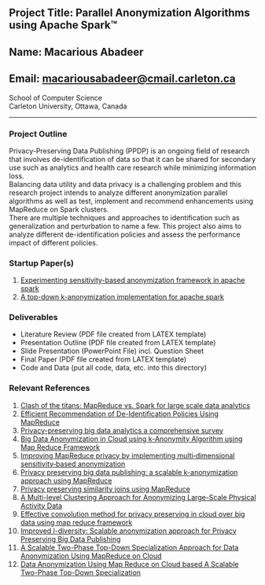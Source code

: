 ## Project Title: Parallel Anonymization Algorithms using Apache Spark™
## Name: Macarious Abadeer
## Email: macariousabadeer@cmail.carleton.ca
School of Computer Science  
Carleton University, Ottawa, Canada

---

### Project Outline
Privacy-Preserving Data Publishing (PPDP) is an ongoing field of research that involves de-identification of data so that it can be shared for secondary use such as analytics and health care research while minimizing information loss.  
Balancing data utility and data privacy is a challenging problem and this  research project intends to analyze different anonymization parallel algorithms as well as test, implement and recommend enhancements using MapReduce on Spark clusters.  
There are multiple techniques and approaches to identification such as generalization and perturbation to name a few. This project also aims to analyze different de-identification policies and assess the performance impact of different policies.

### Startup Paper(s)
1. [Experimenting sensitivity-based anonymization framework in apache spark](https://journalofbigdata.springeropen.com/articles/10.1186/s40537-018-0149-0)
1. [A top-down k-anonymization implementation for apache spark](https://ieeexplore-ieee-org.proxy.library.carleton.ca/stamp/stamp.jsp?tp=&arnumber=8258492)

### Deliverables
* Literature Review (PDF file created from LATEX template)  
* Presentation Outline (PDF file created from LATEX template)  
* Slide Presentation (PowerPoint File) incl. Question Sheet  
* Final Paper (PDF file created from LATEX template)  
* Code and Data (put all code, data, etc. into this directory)  

### Relevant References
1. [Clash of the titans: MapReduce vs. Spark for large scale data analytics](https://dl-acm-org.proxy.library.carleton.ca/citation.cfm?doid=2831360.2831365)
1. [Efficient Recommendation of De-Identification Policies Using MapReduce](https://ieeexplore-ieee-org.proxy.library.carleton.ca/stamp/stamp.jsp?tp=&arnumber=7891944)
1. [Privacy-preserving big data analytics a comprehensive survey](https://www-sciencedirect-com.proxy.library.carleton.ca/science/article/pii/S0743731519300589)
1. [Big Data Anonymization in Cloud using k-Anonymity Algorithm using Map Reduce Framework](http://ijsrcseit.com/paper/CSEIT19516.pdf)
1. [Improving MapReduce privacy by implementing multi‐dimensional sensitivity‐based anonymization](https://journalofbigdata.springeropen.com/track/pdf/10.1186/s40537-017-0104-5)
1. [Privacy preserving big data publishing: a scalable k-anonymization approach using MapReduce](https://ieeexplore.ieee.org/stamp/stamp.jsp?tp=&arnumber=8048769)
1. [Privacy preserving similarity joins using MapReduce](https://www-sciencedirect-com.proxy.library.carleton.ca/science/article/pii/S0020025519302300)
1. [A Multi-level Clustering Approach for Anonymizing Large-Scale Physical Activity Data](https://arxiv.org/pdf/1908.07976.pdf)
1. [Effective convolution method for privacy preserving in cloud over big data using map reduce framework](https://ieeexplore-ieee-org.proxy.library.carleton.ca/stamp/stamp.jsp?tp=&arnumber=8737064)
1. [Improved l-diversity: Scalable anonymization approach for Privacy Preserving Big Data Publishing](https://reader.elsevier.com/reader/sd/pii/S1319157819304173?token=396F2E40E39200567C442C6A2F80B19092BA124B9F65197BE315BEB86A9A2D0D61184E0D4803D296A2AB35641B18B941)
1. [A Scalable Two-Phase Top-Down Specialization Approach for Data Anonymization Using MapReduce on Cloud](https://ieeexplore-ieee-org.proxy.library.carleton.ca/stamp/stamp.jsp?tp=&arnumber=6470603)
1. [Data Anonymization Using Map Reduce on Cloud based A Scalable Two-Phase Top-Down Specialization](https://pdfs.semanticscholar.org/961e/c43bd98da10ab1ca5c833e8094ad77b51344.pdf)
